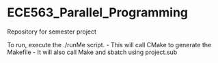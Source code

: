# ECE563_Parallel_Programming
Repository for semester project

To run, execute the ./runMe script.
	- This will call CMake to generate the Makefile
	- It will also call Make and sbatch using project.sub
